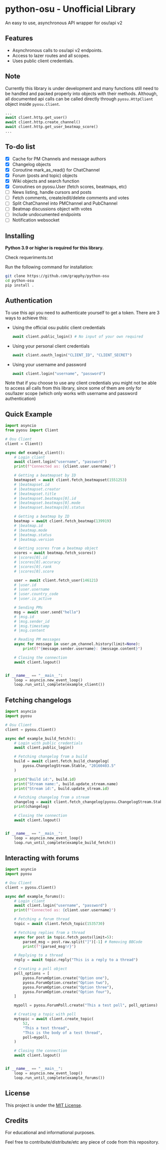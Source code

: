 python-osu - Unofficial Library
========
An easy to use, asynchronous API wrapper for osu!api v2

Features
--------
- Asynchronous calls to osu!api v2 endpoints.
- Access to lazer routes and all scopes.
- Uses public client credentials.

Note
----
Currently this library is under development and many functions still need to be handled and packed properly into objects with their methods. Although, all documented api calls can be called directly through `pyosu.HttpClient` object inside `pyosu.Client`.

```python
...
await client.http.get_user()
await client.http.create_channel()
await client.http.get_user_beatmap_score()
...
```

To-do list
----------
- [X] Cache for PM Channels and message authors
- [X] Changelog objects
- [X] Coroutine mark_as_read() for ChatChannel
- [X] Forum (posts and topic) objects
- [X] Wiki objects and search function
- [X] Coroutines on pyosu.User (fetch scores, beatmaps, etc)
- [ ] News listing, handle cursors and posts
- [ ] Fetch comments, create/edit/delete comments and votes
- [ ] Split ChatChannel into PMChannel and PubChannel
- [ ] Beatmap discussions object with votes
- [ ] Include undocumented endpoints
- [ ] Notification websocket

Installing
----------
**Python 3.9 or higher is required for this library.**

Check requeriments.txt


Run the following command for installation:

```sh
git clone https://github.com/grapphy/python-osu
cd python-osu
pip install .
```

Authentication
--------------
To use this api you need to authenticate yourself to get a token. There are 3 ways to achieve this:

- Using the official osu public client credentials
    ```python
    await client.public_login() # No input of your own required
    ```
- Using your personal client credentials
    ```python
    await client.oauth_login("CLIENT_ID", "CLIENT_SECRET")
    ```
- Using your username and password
    ```python
    await client.login("username", "password")
    ```

Note that if you choose to use any client credentials you might not be able to access all calls from this library, since some of them are only for osu!lazer scope (which only works with username and password authentication)

Quick Example
-------------
```python
import asyncio
from pyosu import Client

# Osu Client
client = Client()

async def example_client():
    # Login client
    await client.login("username", "password")
    print(f"Connected as: {client.user.username}")

    # Getting a beatmapset by ID
    beatmapset = await client.fetch_beatmapset(1551253)
    # |beatmapset.id
    # |beatmapset.creator
    # |beatmapset.title
    # |beatmapset.beatmaps[0].id
    # |beatmapset.beatmaps[0].mode
    # |beatmapset.beatmaps[0].status

    # Getting a beatmap by ID
    beatmap = await client.fetch_beatmap(139919)
    # |beatmap.id
    # |beatmap.mode
    # |beatmap.status
    # |beatmap.version

    # Getting scores from a beatmap object
    scores = await beatmap.fetch_scores()
    # |scores[0].id
    # |scores[0].accuracy
    # |scores[0].rank
    # |scores[0].score

    user = await client.fetch_user(146121)
    # |user.id
    # |user.username
    # |user.country_code
    # |user.is_active

    # Sending PMs
    msg = await user.send("hello")
    # |msg.id
    # |msg.sender_id
    # |msg.timestamp
    # |msg.content

    # Reading PM messages
    async for message in user.pm_channel.history(limit=None):
        print(f"{message.sender.username}: {message.content}")

    # Closing the connection
    await client.logout()


if __name__ == "__main__":
    loop = asyncio.new_event_loop()
    loop.run_until_complete(example_client())
```

Fetching changelogs
-------------
```python
import asyncio
import pyosu

# Osu Client
client = pyosu.Client()

async def example_build_fetch():
    # Login with public credentials
    await client.public_login()

    # Fetching changelog from a build
    build = await client.fetch_build_changelog(
        pyosu.ChangelogStream.Stable, "20160403.5"
    )

    print("Build id:", build.id)
    print("Stream name:", build.update_stream.name)
    print("Stream id:", build.update_stream.id)

    # Fetching changelog from a stream
    changelog = await client.fetch_changelog(pyosu.ChangelogStream.Stable)
    print(changelog)

    # Closing the connection
    await client.logout()


if __name__ == "__main__":
    loop = asyncio.new_event_loop()
    loop.run_until_complete(example_build_fetch())
```

Interacting with forums
-----------------------
```python
import asyncio
import pyosu

# Osu Client
client = pyosu.Client()

async def example_forums():
    # Login client
    await client.login("username", "password")
    print(f"Connected as: {client.user.username}")

    # Fetching a forum thread
    topic = await client.fetch_topic(1535730)

    # Fetching replies from a thread
    async for post in topic.fetch_posts(limit=5):
        parsed_msg = post.raw.split("]")[-1] # Removing BBCode
        print(f"{parsed_msg!r}")

    # Replying to a thread
    reply = await topic.reply("This is a reply to a thread")

    # Creating a poll object
    poll_options = [
        pyosu.ForumOption.create("Option one"),
        pyosu.ForumOption.create("Option two"),
        pyosu.ForumOption.create("Option three"),
        pyosu.ForumOption.create("Option four"),
    ]

    mypoll = pyosu.ForumPoll.create("This a test poll", poll_options)

    # Creating a topic with poll
    mytopic = await client.create_topic(
        52,
        "This a test thread",
        "This is the body of a test thread",
        poll=mypoll,
    )

    # Closing the connection
    await client.logout()


if __name__ == "__main__":
    loop = asyncio.new_event_loop()
    loop.run_until_complete(example_forums())
```

License
-------
This project is under the [MIT License](https://mit-license.org/).

Credits
-------
For educational and informational purposes.

Feel free to contribute/distribute/etc any piece of code from this repository.